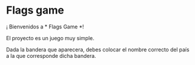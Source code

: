 # Flags game
¡ Bienvenidos a  * Flags Game *!

El proyecto es un juego muy simple.

Dada la bandera que aparecera, debes colocar el nombre correcto del país a la que
corresponde dicha bandera.
